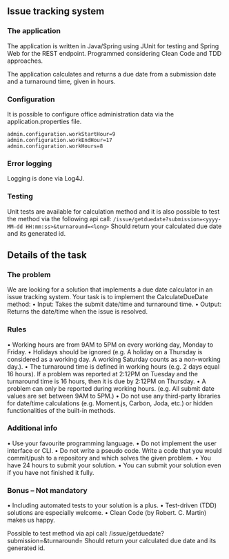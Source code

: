 ## Issue tracking system

### The application
The application is written in Java/Spring using JUnit for testing and Spring Web for the REST endpoint. Programmed considering Clean Code and TDD approaches.

The application calculates and returns a due date from a submission date and a turnaround time, given in hours.

### Configuration
It is possible to configure office administration data via the application.properties file.

```
admin.configuration.workStartHour=9
admin.configuration.workEndHour=17
admin.configuration.workHours=8

```

### Error logging
Logging is done via Log4J. 

### Testing
Unit tests are available for calculation method and it is also possible to test the method via the following api call:
`/issue/getduedate?submission=<yyyy-MM-dd HH:mm:ss>&turnaround=<long>`
Should return your calculated due date and its generated id.

## Details of the task

### The problem
We are looking for a solution that implements a due date calculator in an issue
tracking system. Your task is to implement the CalculateDueDate method:
• Input: Takes the submit date/time and turnaround time.
• Output: Returns the date/time when the issue is resolved.

### Rules
• Working hours are from 9AM to 5PM on every working day, Monday to Friday.
• Holidays should be ignored (e.g. A holiday on a Thursday is considered as a
working day. A working Saturday counts as a non-working day.).
• The turnaround time is defined in working hours (e.g. 2 days equal 16 hours).
If a problem was reported at 2:12PM on Tuesday and the turnaround time is
16 hours, then it is due by 2:12PM on Thursday.
• A problem can only be reported during working hours. (e.g. All submit date
values are set between 9AM to 5PM.)
• Do not use any third-party libraries for date/time calculations (e.g. Moment.js,
Carbon, Joda, etc.) or hidden functionalities of the built-in methods.

### Additional info
• Use your favourite programming language.
• Do not implement the user interface or CLI.
• Do not write a pseudo code. Write a code that you would commit/push to a
repository and which solves the given problem.
• You have 24 hours to submit your solution.
• You can submit your solution even if you have not finished it fully.
### Bonus – Not mandatory
• Including automated tests to your solution is a plus.
• Test-driven (TDD) solutions are especially welcome.
• Clean Code (by Robert. C. Martin) makes us happy.



 


Possible to test method via api call:
/issue/getduedate?submission=<yyyy-MM-dd HH:mm:ss>&turnaround=<long>
Should return your calculated due date and its generated id.
  
  
  
  
